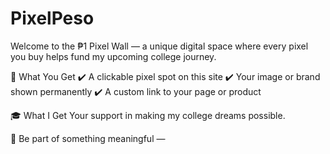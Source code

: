 # PixelPeso
Welcome to the ₱1 Pixel Wall — a unique digital space where every pixel you buy helps fund my upcoming college journey.

🧠 What You Get
✔️ A clickable pixel spot on this site
✔️ Your image or brand shown permanently
✔️ A custom link to your page or product

🎓 What I Get
Your support in making my college dreams possible.

💖 Be part of something meaningful —
